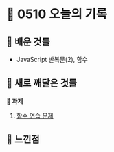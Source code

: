 # 🧸 0510 오늘의 기록
## 💙 배운 것들
* JavaScript 반복문(2), 함수

## 💚 새로 깨달은 것들


**📍 과제**
1. [함수 연습 문제](https://github.com/iRRPL-AR/FE_School_2_hw/blob/main/May/%ED%95%A8%EC%88%98%20%EC%97%B0%EC%8A%B5%EB%AC%B8%EC%A0%9C.md)
 
## 💜 느낀점

